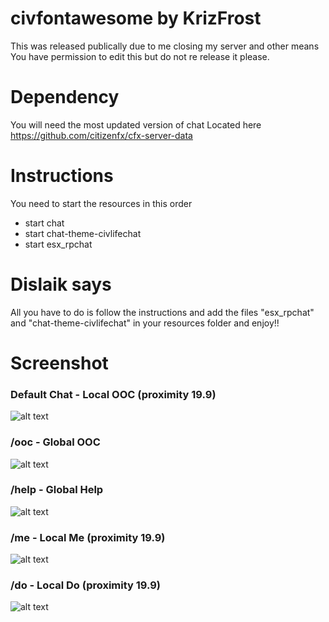 # civfontawesome by KrizFrost
This was released publically due to me closing my server and other means You have permission to edit this but do not re release it please.
# Dependency
You will need the most updated version of chat Located here https://github.com/citizenfx/cfx-server-data
# Instructions
You need to start the resources in this order

- start chat
- start chat-theme-civlifechat
- start esx_rpchat
# Dislaik says
All you have to do is follow the instructions and add the files "esx_rpchat" and "chat-theme-civlifechat" in your resources folder and enjoy!!

# Screenshot
### Default Chat - Local OOC (proximity 19.9)
![alt text](https://i.imgur.com/wKuSDv4.png)

### /ooc - Global OOC
![alt text](https://i.imgur.com/DGljaF5.png)

### /help - Global Help
![alt text](https://i.imgur.com/mod5hyQ.png)

### /me - Local Me (proximity 19.9)
![alt text](https://i.imgur.com/ZqznDEo.png)

### /do - Local Do (proximity 19.9)
![alt text](https://i.imgur.com/p8pTplI.png)
